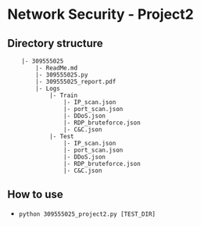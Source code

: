 # Network Security - Project2
## Directory structure
```
	|- 309555025
		|- ReadMe.md
		|- 309555025.py
		|- 309555025_report.pdf
		|- Logs
			|- Train
				|- IP_scan.json
				|- port_scan.json
				|- DDoS.json
				|- RDP_bruteforce.json
				|- C&C.json
			|- Test
				|- IP_scan.json
				|- port_scan.json
				|- DDoS.json
				|- RDP_bruteforce.json
				|- C&C.json
```
## How to use
 - `python 309555025_project2.py [TEST_DIR]`